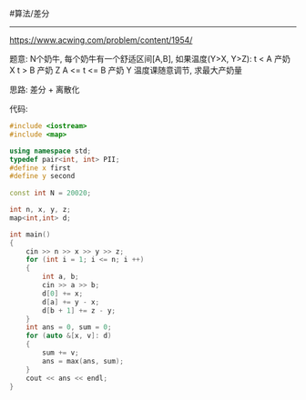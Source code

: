 #算法/差分 




---
https://www.acwing.com/problem/content/1954/

题意:
 N个奶牛, 每个奶牛有一个舒适区间[A,B], 如果温度(Y>X, Y>Z):
	t < A 产奶 X
	t > B 产奶 Z
	A <= t <= B 产奶 Y
 温度课随意调节, 求最大产奶量


思路:
 差分 + 离散化


代码:
```cpp
#include <iostream>
#include <map>

using namespace std;
typedef pair<int, int> PII;
#define x first
#define y second
 
const int N = 20020;

int n, x, y, z;
map<int,int> d;

int main()
{
    cin >> n >> x >> y >> z;
    for (int i = 1; i <= n; i ++)
    {
        int a, b;
        cin >> a >> b;
        d[0] += x;
        d[a] += y - x;
        d[b + 1] += z - y;
    }
    int ans = 0, sum = 0;
    for (auto &[x, v]: d)
    {
        sum += v;
        ans = max(ans, sum);
    }
    cout << ans << endl;
}


```